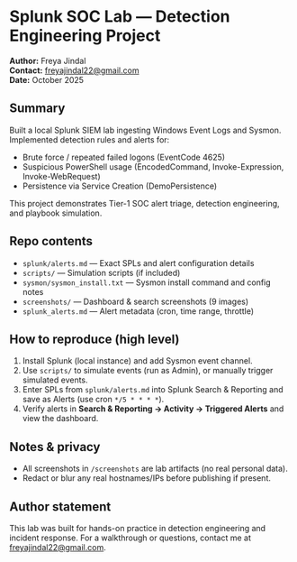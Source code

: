 # Splunk SOC Lab — Detection Engineering Project

**Author:** Freya Jindal  
**Contact:** freyajindal22@gmail.com  
**Date:** October 2025

## Summary
Built a local Splunk SIEM lab ingesting Windows Event Logs and Sysmon. Implemented detection rules and alerts for:
- Brute force / repeated failed logons (EventCode 4625)
- Suspicious PowerShell usage (EncodedCommand, Invoke-Expression, Invoke-WebRequest)
- Persistence via Service Creation (DemoPersistence)

This project demonstrates Tier-1 SOC alert triage, detection engineering, and playbook simulation.

## Repo contents
- `splunk/alerts.md` — Exact SPLs and alert configuration details
- `scripts/` — Simulation scripts (if included)
- `sysmon/sysmon_install.txt` — Sysmon install command and config notes
- `screenshots/` — Dashboard & search screenshots (9 images)
- `splunk_alerts.md` — Alert metadata (cron, time range, throttle)

## How to reproduce (high level)
1. Install Splunk (local instance) and add Sysmon event channel.
2. Use `scripts/` to simulate events (run as Admin), or manually trigger simulated events.
3. Enter SPLs from `splunk/alerts.md` into Splunk Search & Reporting and save as Alerts (use cron `*/5 * * * *`).
4. Verify alerts in **Search & Reporting → Activity → Triggered Alerts** and view the dashboard.

## Notes & privacy
- All screenshots in `/screenshots` are lab artifacts (no real personal data).  
- Redact or blur any real hostnames/IPs before publishing if present.

## Author statement
This lab was built for hands-on practice in detection engineering and incident response. For a walkthrough or questions, contact me at freyajindal22@gmail.com.

